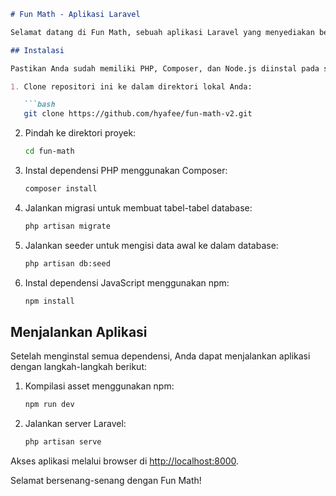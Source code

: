
```markdown
# Fun Math - Aplikasi Laravel

Selamat datang di Fun Math, sebuah aplikasi Laravel yang menyediakan berbagai fitur matematika yang menyenangkan!

## Instalasi

Pastikan Anda sudah memiliki PHP, Composer, dan Node.js diinstal pada sistem Anda sebelum melanjutkan.

1. Clone repositori ini ke dalam direktori lokal Anda:

   ```bash
   git clone https://github.com/hyafee/fun-math-v2.git
   ```

2. Pindah ke direktori proyek:

   ```bash
   cd fun-math
   ```

3. Instal dependensi PHP menggunakan Composer:

   ```bash
   composer install
   ```

4. Jalankan migrasi untuk membuat tabel-tabel database:

   ```bash
   php artisan migrate
   ```

5. Jalankan seeder untuk mengisi data awal ke dalam database:

   ```bash
   php artisan db:seed
   ```

6. Instal dependensi JavaScript menggunakan npm:

   ```bash
   npm install
   ```

## Menjalankan Aplikasi

Setelah menginstal semua dependensi, Anda dapat menjalankan aplikasi dengan langkah-langkah berikut:

1. Kompilasi asset menggunakan npm:

   ```bash
   npm run dev
   ```

2. Jalankan server Laravel:

   ```bash
   php artisan serve
   ```

Akses aplikasi melalui browser di [http://localhost:8000](http://localhost:8000).

Selamat bersenang-senang dengan Fun Math!
```
